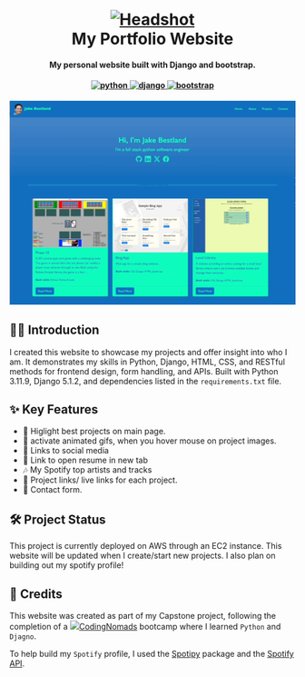 <h1 align="center">
  <br>
  <a href="http://jake-bestland.xyz">
  <img src="./projects/static/projects/img/Headshots.png" alt="Headshot" width="200">
  </a>
  <br>
  My Portfolio Website
  <br>
</h1>

<h4 align="center">My personal website built with Django and bootstrap.</h4>

<h4 align="center">
  <a href="https://www.python.org/">
    <img src="https://img.shields.io/badge/Python-3.11.9-1f425f.svg?logo=python" alt="python">
  </a>
  <a href="https://www.djangoproject.com/">
    <img src="https://img.shields.io/badge/Django-5.1.2-1f425f.svg?logo=django" alt="django">
  </a>
  <a href="https://getbootstrap.com/">
    <img src="https://img.shields.io/badge/Bootstrap-5.3-1f425f.svg?logo=bootstrap" alt="bootstrap">
  </a>
</h4>


[![screenshot](https://github.com/jake-bestland/django-portfolio-website/blob/main/media/images/gifs/Profile_website_gif.gif)](http://jake-bestland.xyz)

## 👋🏻 Introduction

I created this website to showcase my projects and offer insight into who I am. It demonstrates my skills in Python, Django, HTML, CSS, and RESTful methods for frontend design, form handling, and APIs. Built with Python 3.11.9, Django 5.1.2, and dependencies listed in the `requirements.txt` file.

## ✨ Key Features

* 🏅 Higlight best projects on main page.
* 💨 activate animated gifs, when you hover mouse on project images.
* 🔗 Links to social media
* 📎 Link to open resume in new tab
* 🎶 My Spotify top artists and tracks
* 🔗 Project links/ live links for each project.
* 📝 Contact form.

## 🛠 Project Status

This project is currently deployed on AWS through an EC2 instance.  This website will be updated when I create/start new projects.  I also plan on building out my spotify profile! 

## 📜 Credits

This website was created as part of my Capstone project, following the completion of a <img src="https://avatars.githubusercontent.com/u/43579891?s=200&v=4" width="20">[CodingNomads](https://codingnomads.com/) bootcamp where I learned `Python` and `Djagno`.

To help build my `Spotify` profile, I used the [Spotipy](https://spotipy.readthedocs.io/en/2.24.0/#) package and the [Spotify API](https://developer.spotify.com/).
